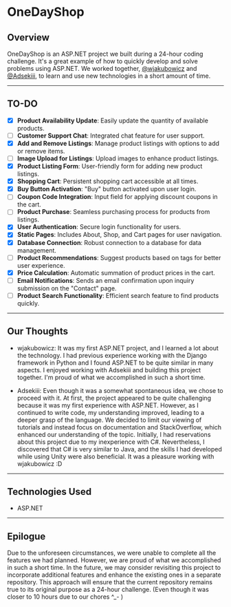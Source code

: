 # OneDayShop

## Overview

OneDayShop is an ASP.NET project we built during a 24-hour coding challenge. It's a great example of how to quickly develop and solve problems using ASP.NET.
We worked together, [@wjakubowicz](https://github.com/wjakubowicz) and [@Adsekiii](https://github.com/Adsekiii), to learn and use new technologies in a short amount of time.

---

## TO-DO

- [x] **Product Availability Update**: Easily update the quantity of available products.
- [ ] **Customer Support Chat**: Integrated chat feature for user support.
- [x] **Add and Remove Listings**: Manage product listings with options to add or remove items.
- [ ] **Image Upload for Listings**: Upload images to enhance product listings.
- [x] **Product Listing Form**: User-friendly form for adding new product listings.
- [x] **Shopping Cart**: Persistent shopping cart accessible at all times.
- [x] **Buy Button Activation**: "Buy" button activated upon user login.
- [ ] **Coupon Code Integration**: Input field for applying discount coupons in the cart.
- [ ] **Product Purchase**: Seamless purchasing process for products from listings.
- [x] **User Authentication**: Secure login functionality for users.
- [x] **Static Pages**: Includes About, Shop, and Cart pages for user navigation.
- [x] **Database Connection**: Robust connection to a database for data management.
- [ ] **Product Recommendations**: Suggest products based on tags for better user experience.
- [x] **Price Calculation**: Automatic summation of product prices in the cart.
- [ ] **Email Notifications**: Sends an email confirmation upon inquiry submission on the "Contact" page.
- [ ] **Product Search Functionality**: Efficient search feature to find products quickly.

---

## Our Thoughts

- wjakubowicz: It was my first ASP.NET project, and I learned a lot about the technology.
I had previous experience working with the Django framework in Python and I found ASP.NET to be quite similar in many aspects.
I enjoyed working with Adsekiii and building this project together. I'm proud of what we accomplished in such a short time. 

- Adsekiii: Even though it was a somewhat spontaneous idea, we chose to proceed with it.
At first, the project appeared to be quite challenging because it was my first experience with ASP.NET.
However, as I continued to write code, my understanding improved, leading to a deeper grasp of the language.
We decided to limit our viewing of tutorials and instead focus on documentation and StackOverflow,
which enhanced our understanding of the topic. Initially, I had reservations about this project due to my inexperience with C#.
Nevertheless, I discovered that C# is very similar to Java, and the skills I had developed while using Unity were also beneficial.
It was a pleasure working with wjakubowicz :D

---

## Technologies Used

- ASP.NET

---

## Epilogue

Due to the unforeseen circumstances, we were unable to complete all the features we had planned.
However, we are proud of what we accomplished in such a short time.
In the future, we may consider revisiting this project to incorporate additional features and enhance the existing ones in a separate repository.
This approach will ensure that the current repository remains true to its original purpose as a 24-hour challenge.
(Even though it was closer to 10 hours due to our chores ^_- )

